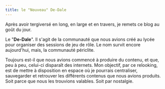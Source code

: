 ```yaml
---
title: le "Nouveau" De-Dale
---
```

Après avoir tergiversé en long, en large et en travers, je remets ce blog au goût du jour.

Le "**De-Dale**". Il s'agit de la communauté que nous avions créé au lycée pour organiser des sessions de jeu de rôle.
Le nom survit encore aujourd'hui, mais, la communauté périclite.

Toujours est-il que nous avions commencé à produire du contenu, et que, peu à peu, celui-ci disparaît des internets.
Mon objectif, par ce relooking, est de mettre à disposition en espace où je pourrais centraliser, sauvegarder et retrouver les différents contenus que nous avions produits.
Soit parce que nous les trouvions valables.
Soit par nostalgie.